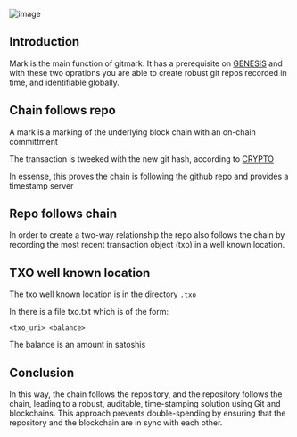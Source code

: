 ![image](https://github.com/solidpayorg/gitmark/assets/65864/09e421be-a3ce-4e4d-b2c2-e5c1be4ebb87)

## Introduction

Mark is the main function of gitmark.  It has a prerequisite on [GENESIS](./GENESIS.md) and
with these two oprations you are able to create robust git repos recorded in time, and 
identifiable globally.

## Chain follows repo

A mark is a marking of the underlying block chain with an on-chain committment

The transaction is tweeked with the new git hash, according to [CRYPTO](./CRYPTO.md)

In essense, this proves the chain is following the github repo and provides a timestamp server

## Repo follows chain

In order to create a two-way relationship the repo also follows the chain by recording the most recent
transaction object (txo) in a well known location.

## TXO well known location

The txo well known location is in the directory `.txo`

In there is a file txo.txt which is of the form:

```
<txo_uri> <balance>
```

The balance is an amount in satoshis

## Conclusion

In this way, the chain follows the repository, and the repository follows the chain, 
leading to a robust, auditable, time-stamping solution using Git and blockchains. 
This approach prevents double-spending by ensuring that the repository and the blockchain are in sync with each other.
